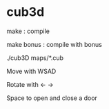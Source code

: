 # cub3d

make : compile

make bonus : compile with bonus

./cub3D maps/*.cub 

Move with WSAD

Rotate with <- ->

Space to open and close a door